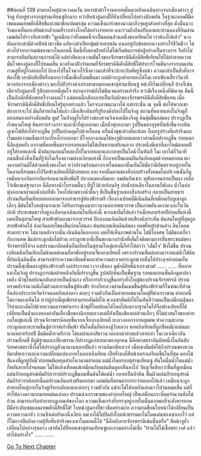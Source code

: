 ##ตอนที่ 139 ค่ายกลใหญ่น่าหวาดหวั่น
ทหารม้าต้าโจวหลายหมื่นนายยังคงเดินทางจากเมืองต่างๆ สู่จิงตู ยังอยู่ห่างจากสุสานเทียนซูอีกมาก ทว่าสีหน้าอู๋ฉยงปี้ก็ยังเปลี่ยนไปอย่างฉับพลัน ในฐานะยอดฝีมือเขตแดนเทพศักดิ์สิทธิ์และสมาชิกแปดมรสุม ความแข็งแกร่งของนางมาถึงจุดสูงส่งอย่างที่สุด ดังนั้นนางจึงมองเห็นกองทัพน่ากลัวบนที่ราบห่างไกลได้อย่างง่ายดาย และรวมถึงอินทรีแดงและห่านแดงที่บินผ่านเมฆฝนไปราวกับสายฟ้า
“ดูเหมือนว่าทั้งหมดนี้จะเป็นแผนส่วนหนึ่งของเทียนไห่ เราต้องไปแล้ว” นางหันมาหาสามีด้วยสีหน้าขาวซีด
แส้หางม้าเปียกชุ่มด้วยสายฝน แนบอยู่กับข้อศอกนางอย่างไร้ชีวิตชีวา ไม่ต่างไปจากอารมณ์ของนางในตอนนี้
คืนนี้ทั้งสองฝ่ายยังไม่ได้เริ่มต้นการต่อสู้อย่างเป็นทางการ จึงยังไม่สามารถยืนยันสถานการณ์ได้ แต่ท่าทีและความมั่นใจของจักรพรรดินีศักดิ์สิทธิ์เทียนไห่ได้ทำลายความมั่นใจของอู๋ฉยงปี้ไปหมดสิ้น
นางยังคงฝังจำตอนที่จักรพรรดินีศักดิ์สิทธิ์ได้ทำการโจมตีนางจากบนแท่นกานลู่ที่อยู่ไกลออกไป ลึกลงไปในใจนางไร้ซึ่งความกล้าที่จะปะทะกับศัตรูซึ่งหน้า
ความกล้าเป็นสิ่งที่อาจต้องใช้เวลานับสิบปีหรือมากกว่านั้นเพื่อสั่งสมขึ้นมา แต่มักจะถูกทำลายลงได้ในเวลาเพียงเสี้ยววินาที
พวกอ๋องจากเมืองต่างๆ มองไปยังร่างน่าเกรงขามบนยอดเขาสุสานเทียนซู หน้าก็เริ่มเปลี่ยนสี บ้างก็เช่นเดียวกับอู๋ฉยงปี้ รู้สึกอยากหนีสุดใจ
สถานการณ์ยังไม่ชัดเจนอย่างแท้จริง ทว่ามีเรื่องหนึ่งที่ชัดเจน คืนนี้เป็นกับดักที่นักพรตจี้วางแผนไว้ แต่ตอนนี้กลับกลายเป็นกับดักของจักรพรรดินีศักดิ์สิทธิ์แทน
เมื่อจักรพรรดินีศักดิ์สิทธิ์เทียนไห่รู้ทุกอย่างแล้ว ใครจะเอาชนะนางได้
แต่กระนั้น ณ จุดนี้ ต่อให้พวกเขาต้องการจะไป มันก็สายเกินไปแล้ว
เมื่อเสียงอินทรีกู่ร้องดังก้องไปในจิงตู สถานที่หลายแห่งในจิงตูก็ตอบสนองอย่างฉับพลัน
ตูม! ในป่าฤดูใบไม้ร่วงของสวนจิงเหอเมืองจิงตู ดินชุ่มชื้นถล่มลง ปรากฏเป็นถ้ำขนาดใหญ่ หินทรายร่วงกราวและน้ำก็พุ่งออกมา
เมื่อน้ำพุ่งออกมา รูปปั้นมหาบุรุษที่สลักขึ้นจากหินภูเขาไฟสีดำก็ปรากฏขึ้น
รูปปั้นปกคลุมไปด้วยโคลน ครั้นน้ำพุชะล้างทีละน้อย ก็เผยรูปร่างที่แท้จริงและเริ่มแผ่ความแข็งแกร่งเกรียงไกรออกมา
ที่ใจกลางถนนใต้หงจูมีรอยแตกยาวสามฉื่อปรากฏขึ้น รอยแตกนี้ลึกสุดหยั่ง อากาศที่ลอยขึ้นมาจากรอยแตกไม่ได้เย็นหากแต่ร้อนลวก ประหนึ่งมีเตาที่เผาไหม้ตลอดปีอยู่ใต้รอยแตกนี้ น้ำฝนบนถนนไหลลงไปในรอยแตกและกลายเป็นไอน้ำในทันที
ในเวลาไม่กี่วินาที ถนนชื่อดังซึ่งเป็นที่รู้จักในเรื่องความสงบเงียบแห่งนี้ ก็กลายเป็นแดนฝันอันปกคลุมด้วยหมอกหนาตา งดงามปานมิใช่ส่วนหนึ่งของโลก ทว่าปราณร้อนแรงภายในหมอกนั้นเห็นได้ชัดว่ามีอันตรายอยู่ภายใน
ในลานที่สามของไป๋จือฟางเป่ยหลี่ก็มีรอยแยก และจากนั้นคานของสิ่งก่อสร้างทั้งหมดในบริเวณนั้นก็ดูเหมือนจะเกิดการกัดกร่อนนานนับพันปี ปลวกแมลงกัดแทะ ลมฝนกัดเซาะ ผุพังลงจนลายเป็นผง เหลือไว้เพียงแค่ฐานราก นี่คือทางน้ำโบราณตื้นๆ ที่ปูไว้ด้วยก้อนอิฐ
บ่อน้ำบ่อเดียวในลานก็พังลง น้ำในบ่อพุ่งออกมาผ่านผนังบ่อที่พัง ไหลไปตามทางน้ำตื้นๆ ที่เป็นพื้นฐานของสิ่งก่อสร้าง กลายเป็นสายธาร
ปราณอันเย็นเยียบลอยออกมาจากลำธารสู่ท้องฟ้าราตรี
เจี้ยงกงเป่ยหลี่มีเนินดินที่เหมือนกับภูเขาลูกเล็กๆ มีต้นไม้ใบหญ้ามากมาย ได้รับการดูแลมายาวนานหลายศตวรรษ เป็นภาพอันงดงาม และในวันปกติ ประชาชนชาวจิงตูจะเลือกมาเดินเล่นในที่แห่งนี้ พวกเขาลืมไปแล้วว่าเมื่อหลายร้อยปีก่อนที่แห่งนี้เคยเป็นสุสานใหญ่
สายฟ้าฟาดลงมาจากสวรรค์ ปักลงบนเนินดินด้วยเสียงดังกระหึ่ม
ต้นสนใหญ่ที่สุดถูกสายฟ้าฟาดใส่ ส่งควันลอยโขมงขึ้นก่อนโค่นลง
ต้นสนบนเนินดินล้มลง บดขยี้หญ้าด้านล่าง ดินโคลนสาดกระจาย
ไม่นานหลังจากนั้น เนินดินก็แยกออก เผยให้เห็นภาพด้านใน
ไม่มีโลงศพ ไม่มีของเกี่ยวกับงานศพ มีแต่กระดูกนับไม่ถ้วน
กระดูกพวกนี้เป็นของนางกำนัลที่เต็มใจติดตามการสิ้นพระชนม์ของจักรพรรดิไท่จง แต่ปราณเกลียดชังเย็นเยียบในสุสานใหญ่แห่งนี้ก็ทำให้คำว่า ‘เต็มใจ’ ฟังไม่ขึ้น
ปราณเกลียดชังเย็นเยียบไม่ส่งผลต่อคนที่อาศัยอยู่รอบเจี้ยงกงเป่ยหลี่
เพราะปราณที่แผ่ออกมาจากแม่น้ำใต้ดินที่ก้นเนินดินนั้น สามารถชำระความเกลียดชังและทำความสะอาดกระดูกพวกนั้นได้ประดุจสายลมเย็น
ปราณนี้พุ่งขึ้นตรงสู่ท้องฟ้าราตรี แผ่ประกายแวววาวสีทอง ดูศักดิ์สิทธิ์น่าเกรงขาม!
……
……
ที่หลายแห่งในจิงตู ปรากฏการณ์คล้ายคลึงกันนี้ปรากฏขึ้น รูปสลักหินเป็นพื้นฐาน รอยแตกบนพื้นดึงดูดเปลวเพลิง น้ำพุไหลย้อนกลับกลายเป็นน้ำแกง หรือการปรากฏขึ้นอย่างยิ่งใหญ่ของปราณจักรพรรดิ
ปราณทรงพลังจำนวนนับไม่ถ้วนทะยานขึ้นสู่ท้องฟ้า บ้างก็ทะลวงผ่านชั้นเมฆขึ้นสู่ท้องฟ้าราตรีในขณะที่ส่วนอื่นส่องประกายเจิดจ้าจนบดบังแสงดาว ค่อยๆ รวมตัวกันเป็นค่ายกลขนาดใหญ่ที่น่าเกรงขาม
ค่ายกลนี้ไม่อาจมองเห็นได้ ทว่าผู้บำเพ็ญเพียรสามารถสัมผัสได้ พวกเขาสัมผัสได้ในทันทีว่าตนเป็นเสมือนฝุ่นผงไร้ค่าและเต็มไปด้วยความเคารพยำเกรง
น้ำพุที่ไหลย้อนได้ไหลไปบนรากฐานในไป๋จือฟางเป่ยหลี่ได้เปลี่ยนเป็นน้ำแกงทองคำอันเลื่องชื่อของนิกายหลวงแต่ก็ยังเป็นเพียงแค่ส่วนเล็กๆ ที่ไม่น่าสนใจของค่ายกลใหญ่แห่งนี้
ปราณจักรพรรดิลอยขึ้นจากเจี้ยงกงเป่ยหลี่ ทะลวงออกจากหลุมศพ ทำความสะอาดกระดูกและทะยานขึ้นสู้สวรรค์เก้าชั้นฟ้า ทันใดนั้นก็ตกลงสู่วังหลวง
หอหลิงเยียนที่ถูกปิดผนึกแน่นมานานหลายร้อยปี มืดมิดดั่งราตรีกาล ได้แผ่ลำแสงสีขาวนวลออกมาสายแล้วสายเล่า
ในเวลาเดียวกัน ปราณที่กดขี่ มีภูมิฐานและเที่ยงธรรม ก็ปรากฏแก่สายตาของทุกคน
นี่คือศาสตราอันดับหนึ่งในอันดับร้อยศาสตราซึ่งไม่ได้ปรากฏตัวมานานหลายปีแล้ว ทวนหิมาลัยเทวา!
เมื่อเขาสัมผัสได้ถึงปราณของทวนหิมาลัยเทวาและความเปลี่ยนแปลงภายในหอหลิงเยียน เปี๋ยยั่งหงก็สีหน้าเคร่งเครียดขึ้นในที่สุด ดอกไม้สีแดงที่ผูกยู่กับนิ้วก้อยพลันหยุดส่ายไหวตามสายลม
แม่น้ำไหลรอบสุสานเทียนซู ทันใดนั้นน้ำในแม่น้ำก็พลันหายไปจนหมด ไม่ได้แห้งเหือดแต่เหมือนกับแผ่นดินดูดกลืนลงไป
วัตถุเจ็ดสิบกว่าชิ้นที่ดูเหมือนแผ่นป้ายอนุสรณ์คัมภีร์สวรรค์ปรากฏขึ้นบนพื้นดินใต้แม่น้ำ กลายเป็นป่าหิน พื้นผิวแผ่นป้ายอนุสรณ์คัมภีร์สวรรค์เหล่านี้แผ่ปราณอันเคร่งขรึมออกมา
เมฆฝนที่ตอนแรกกระจายออกไปแล้ว เหมือนจะถูกค่ายกลใหญ่ภายในจิงตูเรียกกลับมาและค่อยๆ รวมตัวกัน แม้จะไม่ได้บดบังแสงดาวไปจนหมดสิ้น แต่ก็ทำให้ดวงดาวมากมายหม่นแสงลง
ปราณน่าเกรงขามของค่ายกลใหญ่ เป็นเสมือนกระบี่คมจำนวนนับไม่ถ้วน สามารถกรีดทำลายกฎเกณฑ์ของโลก ความแข็งแกร่งที่บรรจุอยู่ภายในนั้นมากพอที่จะสังหารยอดฝีมือระดับเขตแดนเทพศักดิ์สิทธิ์ได้!
ใบหน้าอู๋ฉยงปี้ขาวซีดอย่างมาก ความกดขี่บนใบหน้าได้เปลี่ยนเป็นความหวาดกลัว
กวนซิงเค่อยังคงนิ่งเงียบ หมวกไม้ไผ่ปิดบังใบหน้าธรรมดาไม่โดดเด่นของเขาเอาไว้ แต่ก็ไม่อาจปิดบังความรู้สึกที่แท้จริงของเขาในตอนนี้ได้
“นี่คือผังลายจักรพรรดิเช่นนั้นหรือ”
สีหน้าจูลั่วเปลี่ยนไปอย่างรุนแรง เขาหันไปที่ยอดเขาสุสานเทียนซูและถามอย่างไม่เชื่อ “ท่านไม่ใช่เชื้อพระวงศ์ แล้วทำได้อย่างไร”
……
……


[Go To Next Chapter]( ./649.md)